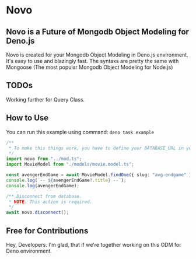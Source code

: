 # Novo

## Novo is a Future of Mongodb Object Modeling for Deno.js

Novo is created for your Mongodb Object Modeling in Deno.js environment. It's
easy to use and blazingly fast. The syntaxs are pretty the same with Mongoose
(The most popular Mongodb Object Modeling for Node.js)

## TODOs

Working further for Query Class.

## How to Use

You can run this example using command: `deno task example`

```ts
/**
 * To make this things work, you have to define your DATABASE_URL in your .env file.
 */
import novo from "../mod.ts";
import MovieModel from "./models/movie.model.ts";

const avengerEndGame = await MovieModel.findOne({ slug: "avg-endgame" });
console.log(`-- ${avengerEndGame?.title} --`);
console.log(avengerEndGame);

/** Disconnect from database.
 * NOTE: This action is required.
 */
await novo.disconnect();
```

## Free for Contributions

Hey, Developers. I'm glad, that if we're together working on this ODM for Deno
environment.
